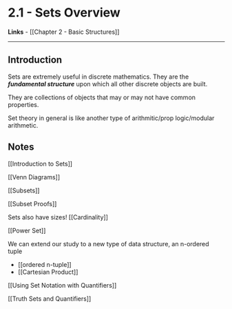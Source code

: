 # 2.1 - Sets Overview
 
**Links** - [[Chapter 2 - Basic Structures]]

--- 

## Introduction 

Sets are extremely useful in discrete mathematics. They are the ***fundamental structure*** upon which all other discrete objects are built. 

They are collections of objects that may or may not have common properties. 

Set theory in general is like another type of arithmitic/prop logic/modular arithmetic. 

## Notes

[[Introduction to Sets]]

[[Venn Diagrams]]

[[Subsets]]

[[Subset Proofs]]

Sets also have sizes!
[[Cardinality]]

[[Power Set]]

We can extend our study to a new type of data structure, an n-ordered tuple
- [[ordered n-tuple]]
- [[Cartesian Product]]

[[Using Set Notation with Quantifiers]]

[[Truth Sets and Quantifiers]]
